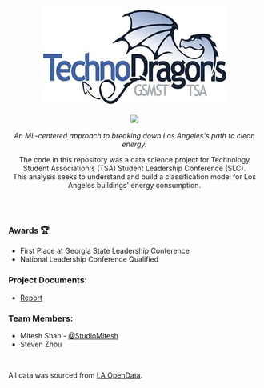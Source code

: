 <p align="center">
<img src="https://raw.githubusercontent.com/sam-shridhar1950f/NYCLeadAnalysis-py/main/logo.png"/>
  <br>
  <br>
<img src="https://a.cdn-hotels.com/gdcs/production65/d1094/007d42a5-84e4-418e-a07d-a020fe670a43.jpg"/>

  
  
</p>
<p align="center">
<i>An ML-centered approach to breaking down Los Angeles's path to clean energy.</i>
</p>


<p align="center">
  The code in this repository was a data science project for Technology Student Association's (TSA) Student Leadership Conference (SLC).<br/>
  This analysis seeks to understand and build a classification model for Los Angeles buildings' energy consumption.
</p>

<br/>


<br/>

<h3>Awards 🏆</h3>
<ul>
  <li>First Place at Georgia State Leadership Conference</li>
  <li>National Leadership Conference Qualified</li>
</ul>
<h3>Project Documents:</h3>
<ul>
   <li><a href="https://github.com/sam-shridhar1950f/LAEnergy-ipynb/blob/main/report%20(2).pdf">Report</a></li>
</ul>


<h3>Team Members:</h3>
<ul>
  <li>Mitesh Shah - <a href="https://github.com/StudioMitesh">@StudioMitesh</a></li>
  <li>Steven Zhou</li>
</ul>
<br>

All data was sourced from <a href="https://data.lacity.org/">LA OpenData</a>.
